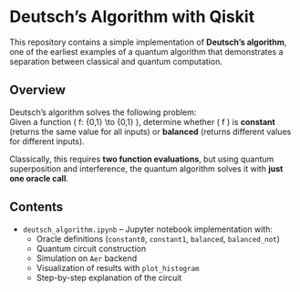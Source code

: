 # Deutsch’s Algorithm with Qiskit

This repository contains a simple implementation of **Deutsch’s algorithm**, one of the earliest examples of a quantum algorithm that demonstrates a separation between classical and quantum computation.

## Overview

Deutsch’s algorithm solves the following problem:  
Given a function \( f: \{0,1\} \to \{0,1\} \), determine whether \( f \) is **constant** (returns the same value for all inputs) or **balanced** (returns different values for different inputs).

Classically, this requires **two function evaluations**, but using quantum superposition and interference, the quantum algorithm solves it with **just one oracle call**.

## Contents

- `deutsch_algorithm.ipynb` – Jupyter notebook implementation with:
  - Oracle definitions (`constant0`, `constant1`, `balanced`, `balanced_not`)
  - Quantum circuit construction
  - Simulation on `Aer` backend
  - Visualization of results with `plot_histogram`
  - Step-by-step explanation of the circuit

